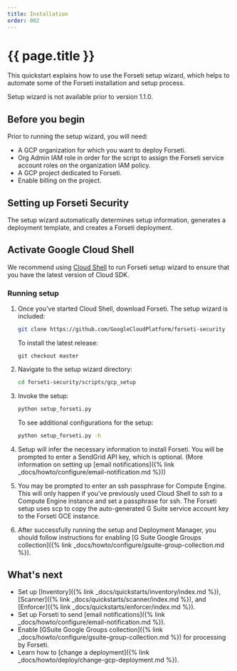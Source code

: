 ```yaml
---
title: Installation
order: 002
---
```

# {{ page.title }}

This quickstart explains how to use the Forseti setup wizard, which helps to 
automate some of the Forseti installation and setup process.

Setup wizard is not available prior to version 1.1.0.

## Before you begin

Prior to running the setup wizard, you will need:

  - A GCP organization for which you want to deploy Forseti.
  - Org Admin IAM role in order for the script to assign the Forseti 
  service account roles on the organization IAM policy.
  - A GCP project dedicated to Forseti.
  - Enable billing on the project.


## Setting up Forseti Security

The setup wizard automatically determines setup information, generates a 
deployment template, and creates a Forseti deployment.

## Activate Google Cloud Shell

We recommend using [Cloud Shell](https://cloud.google.com/shell/docs/quickstart)
to run Forseti setup wizard to ensure that you have the latest version of Cloud SDK.

### Running setup
  
  1. Once you've started Cloud Shell, download Forseti. The setup wizard is included:
  
      ```bash
      git clone https://github.com/GoogleCloudPlatform/forseti-security
      ```
      
      To install the latest release:
      
      ```
      git checkout master
      ```

  1. Navigate to the setup wizard directory:
  
      ```bash
      cd forseti-security/scripts/gcp_setup
      ```

  1. Invoke the setup:
     
      ```bash
      python setup_forseti.py
      ```
      
      To see additional configurations for the setup:

      ```bash
      python setup_forseti.py -h
      ```

  1. Setup will infer the necessary information to install Forseti. You will be 
     prompted to enter a SendGrid API key, which is optional. (More information 
     on setting up  [email notifications]({% link _docs/howto/configure/email-notification.md %}))
     
  1. You may be prompted to enter an ssh passphrase for Compute Engine. This will only 
     happen if you've previously used Cloud Shell to ssh to a Compute Engine instance and
     set a passphrase for ssh. The Forseti setup uses scp to copy the auto-generated G Suite 
     service account key to the Forseti GCE instance.

  1. After successfully running the setup and Deployment Manager, you should 
     follow instructions for enabling [G Suite Google Groups collection]({% link _docs/howto/configure/gsuite-group-collection.md %}).

## What's next

  - Set up [Inventory]({% link _docs/quickstarts/inventory/index.md %}),
  [Scanner]({% link _docs/quickstarts/scanner/index.md %}),
  and [Enforcer]({% link _docs/quickstarts/enforcer/index.md %}).
  - Set up Forseti to send [email notifications]({% link _docs/howto/configure/email-notification.md %}).
  - Enable [GSuite Google Groups collection]({% link _docs/howto/configure/gsuite-group-collection.md %})
  for processing by Forseti.
  - Learn how to [change a deployment]({% link _docs/howto/deploy/change-gcp-deployment.md %}).
